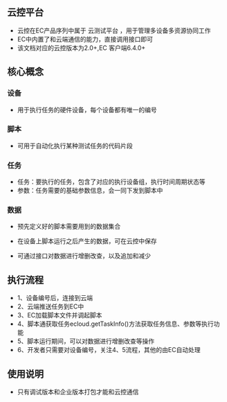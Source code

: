 
## 云控平台
- 云控在EC产品序列中属于 云测试平台 ，用于管理多设备多资源协同工作
- EC中内置了和云端通信的能力，直接调用接口即可
- 该文档对应的云控版本为2.0+,EC 客户端6.4.0+

## 核心概念

### 设备

- 用于执行任务的硬件设备，每个设备都有唯一的编号

### 脚本

- 可用于自动化执行某种测试任务的代码片段 


### 任务

- 任务：要执行的任务，包含了对应的执行设备组，执行时间周期状态等
- 参数：任务需要的基础参数信息，会一同下发到脚本中

  

### 数据

- 预先定义好的脚本需要用到的数据集合

- 在设备上脚本运行之后产生的数据，可在云控中保存
- 可通过接口对数据进行增删改查，以及追加和减少


## 执行流程

- 1、设备编号后，连接到云端
- 2、云端推送任务到EC中
- 3、EC加载脚本文件并调起脚本
- 4、脚本通获取任务ecloud.getTaskInfo()方法获取任务信息、参数等执行功能
- 5、脚本运行期间，可以对数据进行增删改查等操作
- 6、开发者只需要对设备编号，关注4、5流程，其他的由EC自动处理

## 使用说明

- 只有调试版本和企业版本打包才能和云控通信
